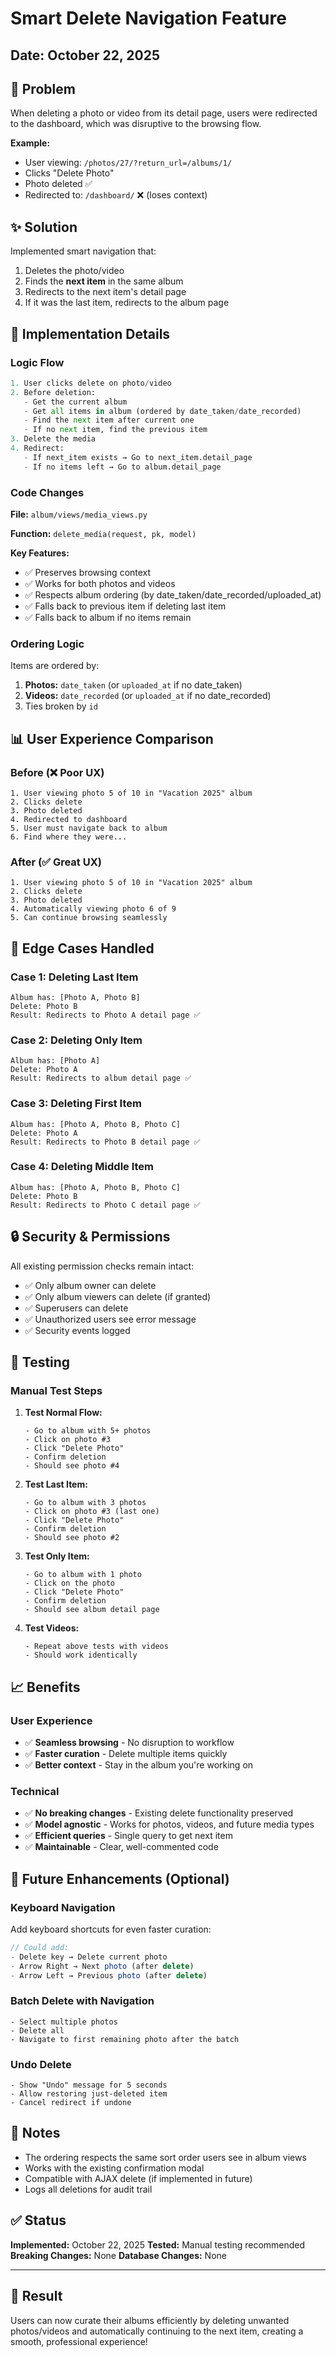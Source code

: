 # Smart Delete Navigation Feature

## Date: October 22, 2025

## 📝 Problem
When deleting a photo or video from its detail page, users were redirected to the dashboard, which was disruptive to the browsing flow.

**Example:**
- User viewing: `/photos/27/?return_url=/albums/1/`
- Clicks "Delete Photo"
- Photo deleted ✅
- Redirected to: `/dashboard/` ❌ (loses context)

## ✨ Solution
Implemented smart navigation that:
1. Deletes the photo/video
2. Finds the **next item** in the same album
3. Redirects to the next item's detail page
4. If it was the last item, redirects to the album page

## 🔧 Implementation Details

### Logic Flow

```python
1. User clicks delete on photo/video
2. Before deletion:
   - Get the current album
   - Get all items in album (ordered by date_taken/date_recorded)
   - Find the next item after current one
   - If no next item, find the previous item
3. Delete the media
4. Redirect:
   - If next_item exists → Go to next_item.detail_page
   - If no items left → Go to album.detail_page
```

### Code Changes

**File:** `album/views/media_views.py`

**Function:** `delete_media(request, pk, model)`

**Key Features:**
- ✅ Preserves browsing context
- ✅ Works for both photos and videos
- ✅ Respects album ordering (by date_taken/date_recorded/uploaded_at)
- ✅ Falls back to previous item if deleting last item
- ✅ Falls back to album if no items remain

### Ordering Logic

Items are ordered by:
1. **Photos:** `date_taken` (or `uploaded_at` if no date_taken)
2. **Videos:** `date_recorded` (or `uploaded_at` if no date_recorded)
3. Ties broken by `id`

## 📊 User Experience Comparison

### Before (❌ Poor UX)
```
1. User viewing photo 5 of 10 in "Vacation 2025" album
2. Clicks delete
3. Photo deleted
4. Redirected to dashboard
5. User must navigate back to album
6. Find where they were...
```

### After (✅ Great UX)
```
1. User viewing photo 5 of 10 in "Vacation 2025" album
2. Clicks delete
3. Photo deleted
4. Automatically viewing photo 6 of 9
5. Can continue browsing seamlessly
```

## 🎯 Edge Cases Handled

### Case 1: Deleting Last Item
```
Album has: [Photo A, Photo B]
Delete: Photo B
Result: Redirects to Photo A detail page ✅
```

### Case 2: Deleting Only Item
```
Album has: [Photo A]
Delete: Photo A
Result: Redirects to album detail page ✅
```

### Case 3: Deleting First Item
```
Album has: [Photo A, Photo B, Photo C]
Delete: Photo A
Result: Redirects to Photo B detail page ✅
```

### Case 4: Deleting Middle Item
```
Album has: [Photo A, Photo B, Photo C]
Delete: Photo B
Result: Redirects to Photo C detail page ✅
```

## 🔒 Security & Permissions

All existing permission checks remain intact:
- ✅ Only album owner can delete
- ✅ Only album viewers can delete (if granted)
- ✅ Superusers can delete
- ✅ Unauthorized users see error message
- ✅ Security events logged

## 🧪 Testing

### Manual Test Steps

1. **Test Normal Flow:**
   ```
   - Go to album with 5+ photos
   - Click on photo #3
   - Click "Delete Photo"
   - Confirm deletion
   - Should see photo #4
   ```

2. **Test Last Item:**
   ```
   - Go to album with 3 photos
   - Click on photo #3 (last one)
   - Click "Delete Photo"
   - Confirm deletion
   - Should see photo #2
   ```

3. **Test Only Item:**
   ```
   - Go to album with 1 photo
   - Click on the photo
   - Click "Delete Photo"
   - Confirm deletion
   - Should see album detail page
   ```

4. **Test Videos:**
   ```
   - Repeat above tests with videos
   - Should work identically
   ```

## 📈 Benefits

### User Experience
- ✅ **Seamless browsing** - No disruption to workflow
- ✅ **Faster curation** - Delete multiple items quickly
- ✅ **Better context** - Stay in the album you're working on

### Technical
- ✅ **No breaking changes** - Existing delete functionality preserved
- ✅ **Model agnostic** - Works for photos, videos, and future media types
- ✅ **Efficient queries** - Single query to get next item
- ✅ **Maintainable** - Clear, well-commented code

## 🚀 Future Enhancements (Optional)

### Keyboard Navigation
Add keyboard shortcuts for even faster curation:
```javascript
// Could add:
- Delete key → Delete current photo
- Arrow Right → Next photo (after delete)
- Arrow Left → Previous photo (after delete)
```

### Batch Delete with Navigation
```
- Select multiple photos
- Delete all
- Navigate to first remaining photo after the batch
```

### Undo Delete
```
- Show "Undo" message for 5 seconds
- Allow restoring just-deleted item
- Cancel redirect if undone
```

## 📝 Notes

- The ordering respects the same sort order users see in album views
- Works with the existing confirmation modal
- Compatible with AJAX delete (if implemented in future)
- Logs all deletions for audit trail

## ✅ Status

**Implemented:** October 22, 2025
**Tested:** Manual testing recommended
**Breaking Changes:** None
**Database Changes:** None

---

## 🎉 Result

Users can now curate their albums efficiently by deleting unwanted photos/videos and automatically continuing to the next item, creating a smooth, professional experience!
